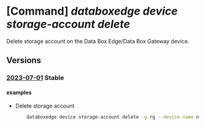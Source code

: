 # [Command] _databoxedge device storage-account delete_

Delete storage account on the Data Box Edge/Data Box Gateway device.

## Versions

### [2023-07-01](/Resources/mgmt-plane/L3N1YnNjcmlwdGlvbnMve30vcmVzb3VyY2Vncm91cHMve30vcHJvdmlkZXJzL21pY3Jvc29mdC5kYXRhYm94ZWRnZS9kYXRhYm94ZWRnZWRldmljZXMve30vc3RvcmFnZWFjY291bnRzL3t9/2023-07-01.xml) **Stable**

<!-- mgmt-plane /subscriptions/{}/resourcegroups/{}/providers/microsoft.databoxedge/databoxedgedevices/{}/storageaccounts/{} 2023-07-01 -->

#### examples

- Delete storage account
    ```bash
        databoxedge device storage-account delete -g rg --device-name name -n sa-name
    ```

